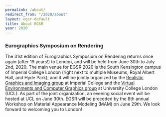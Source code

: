 ```yaml
---
permalink: /about/
redirect_from: "/2020/about"
layout: egsr-default
title: About EGSR
year: 2020
---
```


### Eurographics Symposium on Rendering
 The 31st edition of Eurographics Symposium on Rendering returns once again (after 19 years!) to London, and will be held from June 30th to July 2nd, 2020. The main venue for EGSR 2020 is the South Kensington campus of Imperial College London (right next to multiple Museums, Royal Albert Hall, and Hyde Park), and it will be jointly organized by the <a href='https://wp.doc.ic.ac.uk/rgi/'>Realistic Graphics and Imaging group</a> at Imperial College and the <a href='http://vecg.cs.ucl.ac.uk/'>Virtual Environments and Computer Graphics group</a> at University College London (UCL). As part of the joint organization, an evening social event will be hosted at UCL on June 30th. EGSR will be preceded by the 8th annual Workshop on Material Appearance Modeling (MAM) on June 29th. We look forward to welcoming you to London!